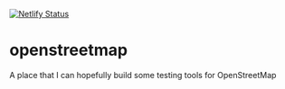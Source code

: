 [![Netlify Status](https://api.netlify.com/api/v1/badges/daf499db-7490-499e-b14e-a58021e5eb2d/deploy-status)](https://app.netlify.com/sites/friendly-engelbart-30c1a2/deploys)

# openstreetmap
A place that I can hopefully build some testing tools for OpenStreetMap

